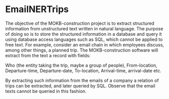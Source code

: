 # EmailNERTrips
The objective of the MOKB-construction project is to extract structured information from unstructured text written in natural language.  The purpose of doing so is to store the structured information in a database and query it using database access languages such as SQL, which cannot be applied to free text.
For example, consider an email chain in which employees discuss, among other things, a planned trip. The MOKB-construction software will extract from the text a record with fields:

Who (the entity taking the trip, maybe a group of people), From-location, Departure-time, Departure-date, To-location, Arrival-time, arrival-date etc.

By extracting such information from the emails of a company a relation of trips can be extracted, and later queried by SQL. Observe that the email texts cannot be queried in this fashion.
